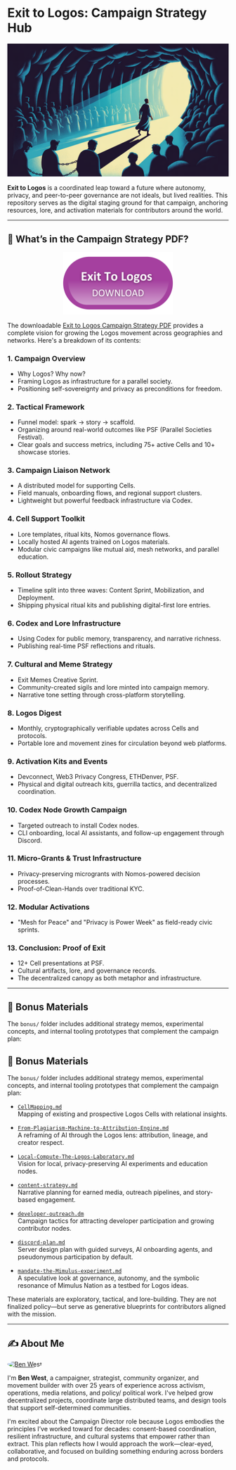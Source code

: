 # Exit to Logos: Campaign Strategy Hub

<p align="center">
  <img src="images/cave-allegory.png" alt="Allegory of the Cave" width="600">
</p>

**Exit to Logos** is a coordinated leap toward a future where autonomy, privacy, and peer-to-peer governance are not ideals, but lived realities. This repository serves as the digital staging ground for that campaign, anchoring resources, lore, and activation materials for contributors around the world.

---

## 📘 What’s in the Campaign Strategy PDF?

<p align="center">
  <a href="./Exit-to-Logos-Campaign-Strategy.pdf" download>
    <img src="images/download-button.png" alt="Download Exit to Logos Campaign Strategy" width="250">
  </a>
</p>

The downloadable [Exit to Logos Campaign Strategy PDF](./Exit-to-Logos-Campaign-Strategy.pdf) provides a complete vision for growing the Logos movement across geographies and networks. Here's a breakdown of its contents:


### 1. **Campaign Overview**
- Why Logos? Why now?
- Framing Logos as infrastructure for a parallel society.
- Positioning self-sovereignty and privacy as preconditions for freedom.

### 2. **Tactical Framework**
- Funnel model: spark → story → scaffold.
- Organizing around real-world outcomes like PSF (Parallel Societies Festival).
- Clear goals and success metrics, including 75+ active Cells and 10+ showcase stories.

### 3. **Campaign Liaison Network**
- A distributed model for supporting Cells.
- Field manuals, onboarding flows, and regional support clusters.
- Lightweight but powerful feedback infrastructure via Codex.

### 4. **Cell Support Toolkit**
- Lore templates, ritual kits, Nomos governance flows.
- Locally hosted AI agents trained on Logos materials.
- Modular civic campaigns like mutual aid, mesh networks, and parallel education.

### 5. **Rollout Strategy**
- Timeline split into three waves: Content Sprint, Mobilization, and Deployment.
- Shipping physical ritual kits and publishing digital-first lore entries.

### 6. **Codex and Lore Infrastructure**
- Using Codex for public memory, transparency, and narrative richness.
- Publishing real-time PSF reflections and rituals.

### 7. **Cultural and Meme Strategy**
- Exit Memes Creative Sprint.
- Community-created sigils and lore minted into campaign memory.
- Narrative tone setting through cross-platform storytelling.

### 8. **Logos Digest**
- Monthly, cryptographically verifiable updates across Cells and protocols.
- Portable lore and movement zines for circulation beyond web platforms.

### 9. **Activation Kits and Events**
- Devconnect, Web3 Privacy Congress, ETHDenver, PSF.
- Physical and digital outreach kits, guerrilla tactics, and decentralized coordination.

### 10. **Codex Node Growth Campaign**
- Targeted outreach to install Codex nodes.
- CLI onboarding, local AI assistants, and follow-up engagement through Discord.

### 11. **Micro-Grants & Trust Infrastructure**
- Privacy-preserving microgrants with Nomos-powered decision processes.
- Proof-of-Clean-Hands over traditional KYC.

### 12. **Modular Activations**
- "Mesh for Peace" and "Privacy is Power Week" as field-ready civic sprints.

### 13. **Conclusion: Proof of Exit**
- 12+ Cell presentations at PSF.
- Cultural artifacts, lore, and governance records.
- The decentralized canopy as both metaphor and infrastructure.

---

## 🎁 Bonus Materials

The `bonus/` folder includes additional strategy memos, experimental concepts, and internal tooling prototypes that complement the campaign plan:

## 🎁 Bonus Materials

The `bonus/` folder includes additional strategy memos, experimental concepts, and internal tooling prototypes that complement the campaign plan:

- [`CellMapping.md`](bonus/CellMapping.md)  
  Mapping of existing and prospective Logos Cells with relational insights.

- [`From-Plagiarism-Machine-to-Attribution-Engine.md`](bonus/From-Plagiarism-Machine-to-Attribution-Engine.md)  
  A reframing of AI through the Logos lens: attribution, lineage, and creator respect.

- [`Local-Compute-The-Logos-Laboratory.md`](bonus/Local-Compute-The-Logos-Laboratory.md)  
  Vision for local, privacy-preserving AI experiments and education nodes.

- [`content-strategy.md`](bonus/content-strategy.md)  
  Narrative planning for earned media, outreach pipelines, and story-based engagement.

- [`developer-outreach.dm`](bonus/developer-outreach.dm)  
  Campaign tactics for attracting developer participation and growing contributor nodes.

- [`discord-plan.md`](bonus/discord-plan.md)  
  Server design plan with guided surveys, AI onboarding agents, and pseudonymous participation by default.

- [`mandate-the-Mimulus-experiment.md`](bonus/mandate-the-Mimulus-experiment.md)  
  A speculative look at governance, autonomy, and the symbolic resonance of Mimulus Nation as a testbed for Logos ideas.

These materials are exploratory, tactical, and lore-building. They are not finalized policy—but serve as generative blueprints for contributors aligned with the mission.

---

## ✍️ About Me

<a href="https://twitter.com/BenWest" target="_blank">
  <img src="https://github.com/user-attachments/assets/0ac70b7a-9183-4431-a8cb-5b7198a0007d" alt="Ben West" width="100" style="border-radius: 50%;">

</a>

I'm **Ben West**, a campaigner, strategist, community organizer, and movement builder with over 25 years of experience across activism, operations, media relations, and policy/ political work. I've helped grow decentralized projects, coordinate large distributed teams, and design tools that support self-determined communities.

I'm excited about the Campaign Director role because Logos embodies the principles I’ve worked toward for decades: consent-based coordination, resilient infrastructure, and cultural systems that empower rather than extract. This plan reflects how I would approach the work—clear-eyed, collaborative, and focused on building something enduring across borders and protocols.
